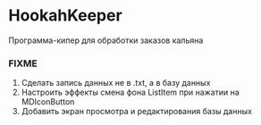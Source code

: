 # HookahKeeper

Программа-кипер для обработки заказов кальяна

### FIXME
1. Сделать запись данных не в .txt, а в базу данных
2. Настроить эффекты смена фона ListItem при нажатии на MDIconButton
3. Добавить экран просмотра и редактирования базы данных

